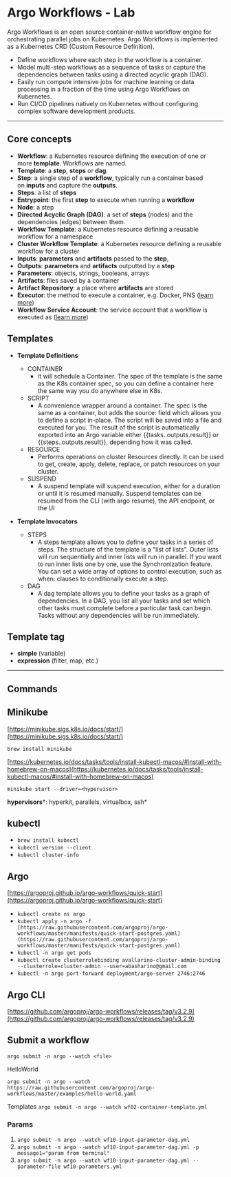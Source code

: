 # Argo Workflows - Lab

Argo Workflows is an open source container-native workflow engine for orchestrating parallel jobs on Kubernetes. Argo Workflows is implemented as a Kubernetes CRD (Custom Resource Definition).  

+ Define workflows where each step in the workflow is a container.  
+ Model multi-step workflows as a sequence of tasks or capture the dependencies between tasks using a directed acyclic graph (DAG).  
+ Easily run compute intensive jobs for machine learning or data processing in a fraction of the time using Argo Workflows on Kubernetes.  
+ Run CI/CD pipelines natively on Kubernetes without configuring complex software development products.  

--- 


## Core concepts  


- **Workflow**: a Kubernetes resource defining the execution of one or more **template**. Workflows are named.
- **Template**: a **step**, **steps** or **dag**.
- **Step**: a single step of a **workflow**, typically run a container based on **inputs** and capture the **outputs**.
- **Steps**: a list of **steps**
- **Entrypoint**: the first **step** to execute when running a **workflow**
- **Node**: a step
- **Directed Acyclic Graph (DAG)**: a set of **steps** (nodes) and the dependencies (edges) between them.
- **Workflow Template**: a Kubernetes resource defining a reusable workflow for a namespace
- **Cluster Workflow Template**: a Kubernetes resource defining a reusable workflow for a cluster
- **Inputs**: **parameters** and **artifacts** passed to the **step**,
- **Outputs**: **parameters** and **artifacts** outputted by a **step**
- **Parameters**: objects, strings, booleans, arrays
- **Artifacts**: files saved by a container
- **Artifact Repository**: a place where **artifacts** are stored
- **Executor**: the method to execute a container, e.g. Docker, PNS ([learn more](https://argoproj.github.io/argo-workflows/workflow-executors/))
- **Workflow Service Account**: the service account that a workflow is executed as ([learn more](https://argoproj.github.io/argo-workflows/service-accounts/))

## Templates

- **Template Definitions**
    - CONTAINER
        - it will schedule a Container. The spec of the template is the same as the K8s container spec, so you can define a container here the same way you do anywhere else in K8s.
    - SCRIPT
        - A convenience wrapper around a container. The spec is the same as a container, but adds the source: field which allows you to define a script in-place. The script will be saved into a file and executed for you. The result of the script is automatically exported into an Argo variable either {{tasks.<NAME>.outputs.result}} or {{steps.<NAME>.outputs.result}}, depending how it was called.
    - RESOURCE
        - Performs operations on cluster Resources directly. It can be used to get, create, apply, delete, replace, or patch resources on your cluster.
    - SUSPEND
        - A suspend template will suspend execution, either for a duration or until it is resumed manually. Suspend templates can be resumed from the CLI (with argo resume), the API endpoint, or the UI

- **Template Invocators**
    - STEPS
        - A steps template allows you to define your tasks in a series of steps. The structure of the template is a "list of lists". Outer lists will run sequentially and inner lists will run in parallel. If you want to run inner lists one by one, use the Synchronization feature. You can set a wide array of options to control execution, such as when: clauses to conditionally execute a step.
    - DAG
        - A dag template allows you to define your tasks as a graph of dependencies. In a DAG, you list all your tasks and set which other tasks must complete before a particular task can begin. Tasks without any dependencies will be run immediately.

        
## Template tag
- **simple** (variable)
- **expression** (filter, map, etc.)

--- 

## Commands

## Minikube

[https://minikube.sigs.k8s.io/docs/start/](https://minikube.sigs.k8s.io/docs/start/)

`brew install minikube`

[https://kubernetes.io/docs/tasks/tools/install-kubectl-macos/#install-with-homebrew-on-macos](https://kubernetes.io/docs/tasks/tools/install-kubectl-macos/#install-with-homebrew-on-macos)


`minikube start --driver=<hypervisor>`

**hypervisors***: hyperkit, parallels, virtualbox, ssh*

## kubectl

- `brew install kubectl`
- `kubectl version --client`
- `kubectl cluster-info`


## Argo

[https://argoproj.github.io/argo-workflows/quick-start](https://argoproj.github.io/argo-workflows/quick-start)

- `kubectl create ns argo`
- `kubectl apply -n argo -f [https://raw.githubusercontent.com/argoproj/argo-workflows/master/manifests/quick-start-postgres.yaml](https://raw.githubusercontent.com/argoproj/argo-workflows/master/manifests/quick-start-postgres.yaml)`
- `kubectl -n argo get pods`
- `kubectl create clusterrolebinding avallarino-cluster-admin-binding --clusterrole=cluster-admin --user=abasharino@gmail.com`
- `kubectl -n argo port-forward deployment/argo-server 2746:2746`


## Argo CLI

[https://github.com/argoproj/argo-workflows/releases/tag/v3.2.9](https://github.com/argoproj/argo-workflows/releases/tag/v3.2.9)


## Submit a workflow

`argo submit -n argo --watch <file>`

HelloWorld

`argo submit -n argo --watch https://raw.githubusercontent.com/argoproj/argo-workflows/master/examples/hello-world.yaml`


Templates
`argo submit -n argo --watch wf02-container-template.yml`

### Params

1. `argo submit -n argo --watch wf10-input-parameter-dag.yml`
2. `argo submit -n argo --watch wf10-input-parameter-dag.yml -p message1="param from terminal"`
3. `argo submit -n argo --watch wf10-input-parameter-dag.yml --parameter-file wf10-parameters.yml`